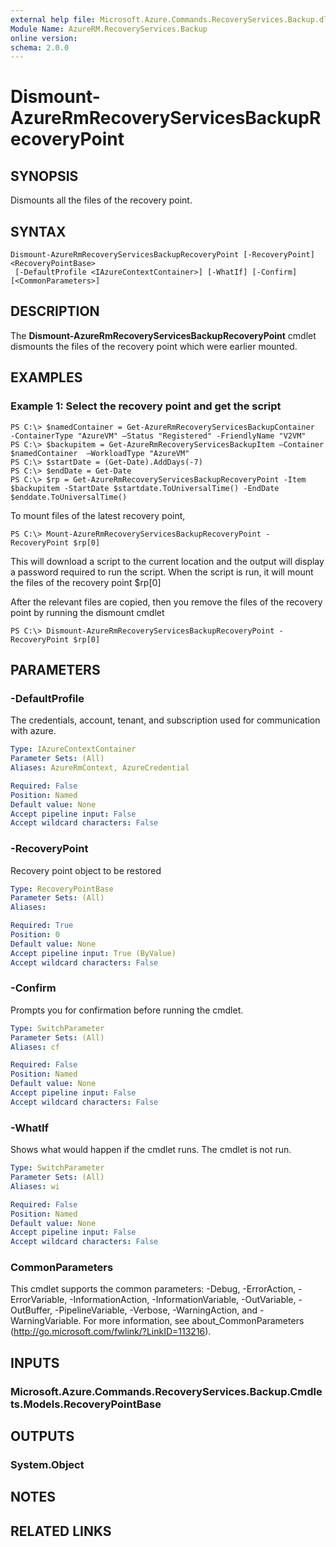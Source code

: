 ```yaml
---
external help file: Microsoft.Azure.Commands.RecoveryServices.Backup.dll-Help.xml
Module Name: AzureRM.RecoveryServices.Backup
online version: 
schema: 2.0.0
---
```


# Dismount-AzureRmRecoveryServicesBackupRecoveryPoint

## SYNOPSIS
Dismounts all the files of the recovery point.

## SYNTAX

```
Dismount-AzureRmRecoveryServicesBackupRecoveryPoint [-RecoveryPoint] <RecoveryPointBase>
 [-DefaultProfile <IAzureContextContainer>] [-WhatIf] [-Confirm] [<CommonParameters>]
```

## DESCRIPTION
The **Dismount-AzureRmRecoveryServicesBackupRecoveryPoint** cmdlet dismounts the files of the recovery point which were earlier mounted.

## EXAMPLES

### Example 1: Select the recovery point and get the script
```
PS C:\> $namedContainer = Get-AzureRmRecoveryServicesBackupContainer  -ContainerType "AzureVM" –Status "Registered" -FriendlyName "V2VM"
PS C:\> $backupitem = Get-AzureRmRecoveryServicesBackupItem –Container $namedContainer  –WorkloadType "AzureVM"
PS C:\> $startDate = (Get-Date).AddDays(-7)
PS C:\> $endDate = Get-Date
PS C:\> $rp = Get-AzureRmRecoveryServicesBackupRecoveryPoint -Item $backupitem -StartDate $startdate.ToUniversalTime() -EndDate $enddate.ToUniversalTime()
```

To mount files of the latest recovery point,
```
PS C:\> Mount-AzureRmRecoveryServicesBackupRecoveryPoint -RecoveryPoint $rp[0]
```
This will download a script to the current location and the output will display a password required to run the script. When the script is run, it will mount the files of the recovery point $rp[0]

After the relevant files are copied, then you remove the files of the recovery point by running the dismount cmdlet
```
PS C:\> Dismount-AzureRmRecoveryServicesBackupRecoveryPoint -RecoveryPoint $rp[0]
```

## PARAMETERS

### -DefaultProfile
The credentials, account, tenant, and subscription used for communication with azure.

```yaml
Type: IAzureContextContainer
Parameter Sets: (All)
Aliases: AzureRmContext, AzureCredential

Required: False
Position: Named
Default value: None
Accept pipeline input: False
Accept wildcard characters: False
```

### -RecoveryPoint
Recovery point object to be restored

```yaml
Type: RecoveryPointBase
Parameter Sets: (All)
Aliases: 

Required: True
Position: 0
Default value: None
Accept pipeline input: True (ByValue)
Accept wildcard characters: False
```

### -Confirm
Prompts you for confirmation before running the cmdlet.

```yaml
Type: SwitchParameter
Parameter Sets: (All)
Aliases: cf

Required: False
Position: Named
Default value: None
Accept pipeline input: False
Accept wildcard characters: False
```

### -WhatIf
Shows what would happen if the cmdlet runs.
The cmdlet is not run.

```yaml
Type: SwitchParameter
Parameter Sets: (All)
Aliases: wi

Required: False
Position: Named
Default value: None
Accept pipeline input: False
Accept wildcard characters: False
```

### CommonParameters
This cmdlet supports the common parameters: -Debug, -ErrorAction, -ErrorVariable, -InformationAction, -InformationVariable, -OutVariable, -OutBuffer, -PipelineVariable, -Verbose, -WarningAction, and -WarningVariable. For more information, see about_CommonParameters (http://go.microsoft.com/fwlink/?LinkID=113216).

## INPUTS

### Microsoft.Azure.Commands.RecoveryServices.Backup.Cmdlets.Models.RecoveryPointBase

## OUTPUTS

### System.Object

## NOTES

## RELATED LINKS

